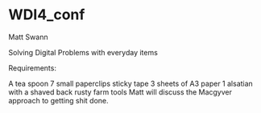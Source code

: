 # WDI4_conf

Matt Swann

Solving Digital Problems with everyday items

Requirements:

A tea spoon
7 small paperclips
sticky tape
3 sheets of A3 paper
1 alsatian with a shaved back
rusty farm tools
Matt will discuss the Macgyver approach to getting shit done.
